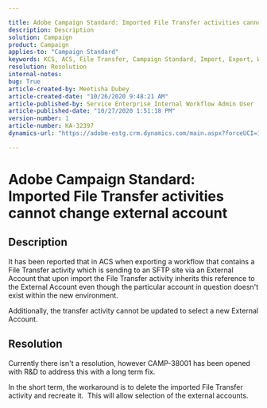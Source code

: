 ```yaml
---

title: Adobe Campaign Standard: Imported File Transfer activities cannot change external account  
description: Description  
solution: Campaign  
product: Campaign  
applies-to: "Campaign Standard"  
keywords: KCS, ACS, File Transfer, Campaign Standard, Import, Export, Workflow  
resolution: Resolution  
internal-notes:   
bug: True  
article-created-by: Meetisha Dubey  
article-created-date: "10/26/2020 9:48:21 AM"  
article-published-by: Service Enterprise Internal Workflow Admin User  
article-published-date: "10/27/2020 1:51:18 PM"  
version-number: 1  
article-number: KA-32397  
dynamics-url: "https://adobe-estg.crm.dynamics.com/main.aspx?forceUCI=1&pagetype=entityrecord&etn=knowledgearticle&id=e5b27b3c-7017-eb11-a812-000d3a593b88"

---
```


# Adobe Campaign Standard: Imported File Transfer activities cannot change external account

## Description

It has been reported that in ACS when exporting a workflow that contains a File Transfer activity which is sending to an SFTP site via an External Account that upon import the File Transfer activity inherits this reference to the External Account even though the particular account in question doesn't exist within the new environment.

Additionally, the transfer activity cannot be updated to select a new External Account.

## Resolution

Currently there isn't a resolution, however CAMP-38001 has been opened with R&D to address this with a long term fix.

In the short term, the workaround is to delete the imported File Transfer activity and recreate it.  This will allow selection of the external accounts.
